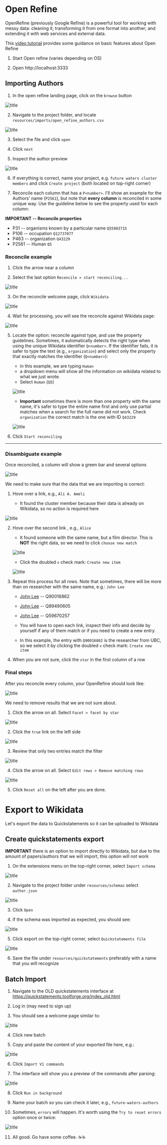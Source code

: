 # Open Refine

OpenRefine (previously Google Refine) is a powerful tool for working with messy data: cleaning it; transforming it from one format into another; and extending it with web services and external data.

This [video tutorial](https://www.youtube.com/watch?v=wfS1qTKFQoI) provides some guidance on basic features about Open Refine

1. Start Open refine (varies depending on OS)

2. Open http://localhost:3333

## Importing Authors 

1. In the open refine landing page, click on the `browse` button

![title](openrefine-welcome-page.png)

2. Navigate to the project folder, and locate `resources/imports/open_refine_authors.csv`

![title](openrefine-browse-authors.png)

3. Select the file and click `open`

4. Click `next`

5. Inspect the author preview

![title](openrefine-author-preview.png)


6. If everything is correct, name your project, e.g. `future waters cluster members` and click `Create project` (both located on top-right corner)

7. Reconcile each column that has a `P<number>`. I'll show an example for the Authors' name (`P2561`), but note that **every column** is reconciled in some unique way. Use the guideline below to see the property used for each column:

**IMPORTANT -- Reconcile properties**

* P31 -- organisms known by a particular name `Q55983715`
* P106 -- occupation `Q12737077`
* P463 -- organization `Q43229`
* P2561 -- Human `Q5`

### Reconcile example

1. Click the arrow near a column

2. Select the last option `Reconcile > start reconciling...`

![title](openrefine-reconcile.png)

3. On the reconcile welcome page, click `Wikidata`

![title](openrefine-reconcile-welcome.png)

4. Wait for processing, you will see the reconcile against Wikidata page:

![title](openrefine-reconcile-wikidata.png)

5. Locate the option: reconcile against type, and use the property guidelines. Sometimes, it automatically detects the right type when using the unique Wikidata identifier `Q<number>`.
If the identifier fails, it is safer to type the text (e.g., `organization`) and select only the property that exactly matches the identifier (`Q<number>`):

    * in this example, we are typing `Human` 
    * a dropdown menu will show all the information on wikidata related to what we just wrote.
    * Select `Human` (`Q5`)

    ![title](openrefine-reconcile-wikidata-typing.png)


    * **Important** sometimes there is more than one property with the same name, it's safer to type the entire name first and only use partial matches when a search for the full name did not work. Check  `organization` the correct match is the one with ID `Q43229`

    ![title](openrefine-reconcile-problems.png)

6. Click `Start reconciling`

___

### Disambiguate example

Once reconciled, a column will show a green bar and several options

![title](openrefine-disambiguate.png)

We need to make sure that the data that we are importing is correct:

1. Hove over a link, e.g., `Ali A. Ameli`

    * It found the cluster member because their data is already on Wikidata, so no action is required here

![title](openrefine-ali.png)
    

2. Hove over the second link , e.g., `Alice`

    * It found someone with the same name, but a film director. This is **NOT** the right data, so we need to click `choose new match`   

    ![title](openrefine-alice.png)

    * Click the doubled `v` check mark: `Create new item`

    ![title](openrefine-new-match.png)

3. Repeat this process for all rows. Note that sometimes, there will be more than on researcher with the same name, e.g.: `John Lee`

    * [John Lee](https://www.wikidata.org/wiki/Q90016862) -- Q90016862
    * [John Lee](https://www.wikidata.org/wiki/Q89490605) -- Q89490605
    * [John Lee](https://www.wikidata.org/wiki/Q59670257) -- Q59670257

    * You will have to open each link, inspect their info and decide by yourself if any of them match or if you need to create a new entry.

    * In this example, the entry with `Q90016862` is the researcher from UBC, so we select it by clicking the doubled `v` check mark: `Create new item`


4. When you are not sure, click the `star` in the first column of a row


### Final steps

After you reconcile every column, your OpenRefine should look like:

![title](openrefine-wikidata-final.png)    

We need to remove results that we are not sure about. 

1. Click the arrow on all. Select `Facet > facet by star`

![title](openrefine-facet.png)    

2. Click the `true` link on the left side


![title](openrefine-face-star.png)    

3. Review that only two entries match the filter

![title](openrefine-facet-star-true.png)    

4. Click the arrow on all. Select `Edit rows > Remove matching rows`

![title](openrefine-remove-rows.png)    

5. Click `Reset all` on the left after you are done. 


# Export to Wikidata

Let's export the data to Quickstatements so it can be uploaded to Wikidata

## Create quickstatements export

**IMPORTANT** there is an option to import directly to Wikidata, but due to the amount of papers/authors that we will import, this option will not work



1. On the extensions menu on the top-right corner, select `Import schema`

![title](openrefine-import-menu.png)

2. Navigate to the project folder under `resources/schemas` select `author.json`

![title](openrefine-import-authors-schema.png)

3. Click `Open`

4. If the schema was imported as expected, you should see:

![title](openrefine-full-schema.png)

5. Click export on the top-right corner, select `Quickstatements file`

![title](openrefine-export-menu.png)

6. Save the file under `resources/quickstatements` preferably with a name that you will recognize

## Batch Import

1. Navigate to the OLD quickstatements interface at https://quickstatements.toolforge.org/index_old.html

2. Log in (may need to sign up)

3. You should see a welcome page similar to:

![title](q-welcome.png)

4. Click new batch

5. Copy and paste the content of your exported file here, e.g.:

![title](q-example.png)

6. Click `Import V1 commands`

7. The interface will show you a preview of the commands after parsing:

![title](q-preview.png)

8. Click `Run in background` 

9. Name your batch so you can check it later, e.g., `future-waters-authors`

10. Sometimes, `errors` will happen. It's worth using the `Try to reset errors` option once or twice:

![title](batch-output.png)

11. All good. Go have some coffee. ☕☕